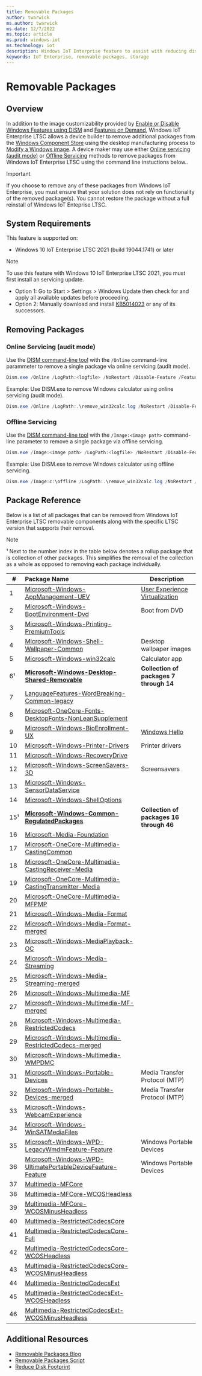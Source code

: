 ```yaml
---
title: Removable Packages
author: twarwick
ms.author: twarwick
ms.date: 12/7/2022
ms.topic: article
ms.prod: windows-iot
ms.technology: iot
description: Windows IoT Enterprise feature to assist with reducing disk footprint
keywords: IoT Enterprise, removable packages, storage
---
```


# Removable Packages
## Overview
In addition to the image customizability provided by [Enable or Disable Windows Features using DISM](https://learn.microsoft.com/windows-hardware/manufacture/desktop/enable-or-disable-windows-features-using-dism) and [Features on Demand](https://learn.microsoft.com/windows-hardware/manufacture/desktop/features-on-demand-v2--capabilities), Windows IoT Enterprise LTSC allows a device builder to remove additional packages from the [Windows Component Store](https://learn.microsoft.com/windows-hardware/manufacture/desktop/manage-the-component-store) using the desktop manufacturing process to [Modify a Windows image](/windows-hardware/manufacture/desktop/modify-an-image).  A device maker may use either [Online servicing (audit mode)](/windows-hardware/manufacture/desktop/audit-mode-overview) or [Offline Servicing](/windows-hardware/manufacture/desktop/mount-and-modify-a-windows-image-using-dism) methods to remove packages from Windows IoT Enterprise LTSC using the command line instuctions below..
> [!Important]
>
>If you choose to remove any of these packages from Windows IoT Enterprise, you must ensure that your  solution does not rely on functionality of the removed package(s). You cannot restore the package without a full reinstall of Windows IoT Enteprise LTSC.

## System Requirements
This feature is supported on:
- Windows 10 IoT Enterprise LTSC 2021 (build 19044.1741) or later

> [!Note]
>
> To use this feature with Windows 10 IoT Enterprise LTSC 2021, you must first install an servicing update.  
> - Option 1: Go to Start > Settings > Windows Update then check for and apply all available updates before proceeding.
> - Option 2: Manually download and install  [KB5014023](https://support.microsoft.com/topic/june-2-2022-kb5014023-os-builds-19042-1741-19043-1741-and-19044-1741-preview-65ac6a5d-439a-4e88-b431-a5e2d4e2516a) or any of its successors.
 
## Removing Packages

### Online Servicing (audit mode)
Use the [DISM command-line tool](/windows-hardware/manufacture/desktop/what-is-dism) with the ```/Online``` command-line parammeter to remove a single package via online servicing (audit mode).

```powershell
Dism.exe /Online /LogPath:<logfile> /NoRestart /Disable-Feature /FeatureName:<package name> /PackageName:@Package
```

Example: Use DISM.exe to remove Windows calculator using online servicing (audit mode).
```powershell
Dism.exe /Online /LogPath:.\remove_win32calc.log /NoRestart /Disable-Feature /FeatureName:Microsoft-Windows-win32calc /PackageName:@Package
````
### Offline Servicing
Use the [DISM command-line tool](/windows-hardware/manufacture/desktop/what-is-dism) with the ```/Image:<image path>``` command-line parameter to remove a single package via offline servicing.

```powershell
Dism.exe /Image:<image path> /LogPath:<logfile> /NoRestart /Disable-Feature /FeatureName:<package name> /PackageName:@Package
```

Example: Use DISM.exe to remove Windows calculator using offline servicing.
```powershell
Dism.exe /Image:c:\offline /LogPath:.\remove_win32calc.log /NoRestart /Disable-Feature /FeatureName:Microsoft-Windows-win32calc /PackageName:@Package
````
## Package Reference

Below is a list of all packages that can be removed from Windows IoT Enterprise LTSC removable components along with the specific LTSC version that supports their removal.   

>[!Note]
> 
>¹ Next to the number index in the table below denotes a rollup package that is collection of other packages.  This simplifies the removal of the collection as a whole as opposed to removing each package individually.

| #| Package Name  | Description  |
|---|:-------------|--------------|
|  1 |[Microsoft-Windows-AppManagement-UEV](./Removable-Packages-Details/Removable-Package-AppManagement_UEV.md) | [User Experience Virtualization](https://learn.microsoft.com/windows/configuration/ue-v/uev-for-windows) |
|  2 |[Microsoft-Windows-BootEnvironment-Dvd](./Removable-Packages-Details/Removable-Package-BootEnvironment_Dvd.md) | Boot from DVD |
|  3 |[Microsoft-Windows-Printing-PremiumTools](./Removable-Packages-Details/Removable-Package-Printing_PremiumTools.md) |  |
|  4 |[Microsoft-Windows-Shell-Wallpaper-Common](./Removable-Packages-Details/Removable-Package-Shell_Wallpaper.md) | Desktop wallpaper images | 
|  5 |[Microsoft-Windows-win32calc](./Removable-Packages-Details/Removable-Package-win32calc.md) | Calculator app |
| 6¹ |**[Microsoft-Windows-Desktop-Shared-Removable](./Removable-Packages-Details/Removable-Package-Desktop_SharedPackages.md)** | **Collection of packages 7 through 14** |
|  7 | [LanguageFeatures-WordBreaking-Common-legacy](./Removable-Packages-Details/Removable-Package-LanguageFeatures_WordBreaking_Common_Legacy.md) |  |
|  8 | [Microsoft-OneCore-Fonts-DesktopFonts-NonLeanSupplement](./Removable-Packages-Details/Removable-Package-Fonts_DesktopFonts_NonLeanSupplement.md) |  |
|  9 | [Microsoft-Windows-BioEnrollment-UX](./Removable-Packages-Details/Removable-Package-BioEnrollment_UX.md) | [Windows Hello](https://learn.microsoft.com/windows-hardware/design/device-experiences/windows-hello) |
| 10 | [Microsoft-Windows-Printer-Drivers](./Removable-Packages-Details/Removable-Package-Printer_Drivers.md) | Printer drivers  |
| 11 | [Microsoft-Windows-RecoveryDrive](./Removable-Packages-Details/Removable-Package-RecoveryDrive.md) |  |
| 12 | [Microsoft-Windows-ScreenSavers-3D](./Removable-Packages-Details/Removable-Package-ScreenSavers.md) | Screensavers  |
| 13 | [Microsoft-Windows-SensorDataService](./Removable-Packages-Details/Removable-Package-SensorDataService.md) |  |
| 14 | [Microsoft-Windows-ShellOptions](./Removable-Packages-Details/Removable-Package-ShellOptions.md) |  |
| 15¹ |**[Microsoft-Windows-Common-RegulatedPackages](./Removable-Packages-Details/Removable-Package-Common_RegulatedPackages.md)** |  **Collection of packages 16 through 46** |
| 16 | [Microsoft-Media-Foundation]() | |
| 17 | [Microsoft-OneCore-Multimedia-CastingCommon]() | |
| 18 | [Microsoft-OneCore-Multimedia-CastingReceiver-Media]() | |
| 19 | [Microsoft-OneCore-Multimedia-CastingTransmitter-Media]() | |
| 20 | [Microsoft-OneCore-Multimedia-MFPMP]() | |
| 21 | [Microsoft-Windows-Media-Format]() | |
| 22 | [Microsoft-Windows-Media-Format-merged]() | |
| 23 | [Microsoft-Windows-MediaPlayback-OC]() | |
| 24 | [Microsoft-Windows-Media-Streaming]() | |
| 25 | [Microsoft-Windows-Media-Streaming-merged]() | |
| 26 | [Microsoft-Windows-Multimedia-MF]() | |
| 27 | [Microsoft-Windows-Multimedia-MF-merged]() | |
| 28 | [Microsoft-Windows-Multimedia-RestrictedCodecs]() | |
| 29 | [Microsoft-Windows-Multimedia-RestrictedCodecs-merged]() | |
| 30 | [Microsoft-Windows-Multimedia-WMPDMC]() | |
| 31 | [Microsoft-Windows-Portable-Devices]() | Media Transfer Protocol (MTP) |
| 32 | [Microsoft-Windows-Portable-Devices-merged]() | Media Transfer Protocol (MTP) |
| 33 | [Microsoft-Windows-WebcamExperience]() | |
| 34 | [Microsoft-Windows-WinSATMediaFiles]() | |
| 35 | [Microsoft-Windows-WPD-LegacyWmdmFeature-Feature]() | Windows Portable Devices|
| 36 | [Microsoft-Windows-WPD-UltimatePortableDeviceFeature-Feature]() | Windows Portable Devices |
| 37 | [Multimedia-MFCore]() | |
| 38 | [Multimedia-MFCore-WCOSHeadless]() | |
| 39 | [Multimedia-MFCore-WCOSMinusHeadless]() | |
| 40 | [Multimedia-RestrictedCodecsCore]() | |
| 41 | [Multimedia-RestrictedCodecsCore-Full]() | |
| 42 | [Multimedia-RestrictedCodecsCore-WCOSHeadless]() | |
| 43 | [Multimedia-RestrictedCodecsCore-WCOSMinusHeadless]() | |
| 44 | [Multimedia-RestrictedCodecsExt]() | |
| 45 | [Multimedia-RestrictedCodecsExt-WCOSHeadless]() | |
| 46 | [Multimedia-RestrictedCodecsExt-WCOSMinusHeadless]() | |

## Additional Resources
* [Removable Packages Blog](https://aka.ms/RemovablePackagesBlog)
* [Removable Packages Script](https://aka.ms/RemovablePackagesScript)
* [Reduce Disk Footprint](/windows/iot/iot-enterprise/optimize-your-device/reduce-disk-footprint)

